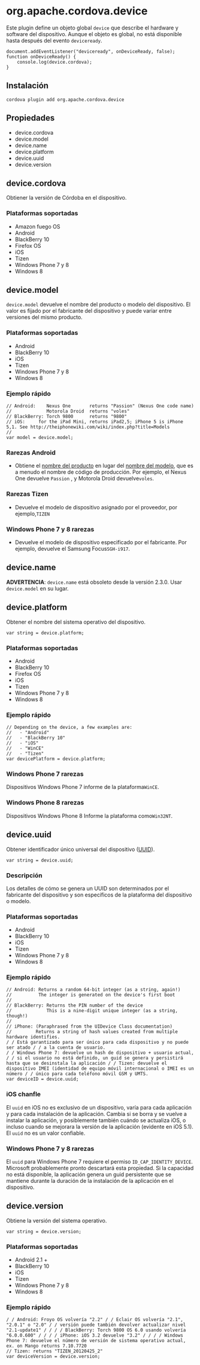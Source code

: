 <!---
    Licensed to the Apache Software Foundation (ASF) under one
    or more contributor license agreements.  See the NOTICE file
    distributed with this work for additional information
    regarding copyright ownership.  The ASF licenses this file
    to you under the Apache License, Version 2.0 (the
    "License"); you may not use this file except in compliance
    with the License.  You may obtain a copy of the License at

      http://www.apache.org/licenses/LICENSE-2.0

    Unless required by applicable law or agreed to in writing,
    software distributed under the License is distributed on an
    "AS IS" BASIS, WITHOUT WARRANTIES OR CONDITIONS OF ANY
    KIND, either express or implied.  See the License for the
    specific language governing permissions and limitations
    under the License.
-->

# org.apache.cordova.device

Este plugin define un objeto global `device` que describe el hardware y software del dispositivo. Aunque el objeto es global, no está disponible hasta después del evento `deviceready`.

    document.addEventListener("deviceready", onDeviceReady, false);
    function onDeviceReady() {
        console.log(device.cordova);
    }
    

## Instalación

    cordova plugin add org.apache.cordova.device
    

## Propiedades

*   device.cordova
*   device.model
*   device.name
*   device.platform
*   device.uuid
*   device.version

## device.cordova

Obtiener la versión de Córdoba en el dispositivo.

### Plataformas soportadas

*   Amazon fuego OS
*   Android
*   BlackBerry 10
*   Firefox OS
*   iOS
*   Tizen
*   Windows Phone 7 y 8
*   Windows 8

## device.model

`device.model` devuelve el nombre del producto o modelo del dispositivo. El valor es fijado por el fabricante del dispositivo y puede variar entre versiones del mismo producto.

### Plataformas soportadas

*   Android
*   BlackBerry 10
*   iOS
*   Tizen
*   Windows Phone 7 y 8
*   Windows 8

### Ejemplo rápido

    // Android:    Nexus One       returns "Passion" (Nexus One code name)
    //             Motorola Droid  returns "voles"
    // BlackBerry: Torch 9800      returns "9800"
    // iOS:     for the iPad Mini, returns iPad2,5; iPhone 5 is iPhone 5,1. See http://theiphonewiki.com/wiki/index.php?title=Models
    //
    var model = device.model;
    

### Rarezas Android

*   Obtiene el [nombre del producto][1] en lugar del [nombre del modelo][2], que es a menudo el nombre de código de producción. Por ejemplo, el Nexus One devuelve `Passion` , y Motorola Droid devuelve`voles`.

 [1]: http://developer.android.com/reference/android/os/Build.html#PRODUCT
 [2]: http://developer.android.com/reference/android/os/Build.html#MODEL

### Rarezas Tizen

*   Devuelve el modelo de dispositivo asignado por el proveedor, por ejemplo,`TIZEN`

### Windows Phone 7 y 8 rarezas

*   Devuelve el modelo de dispositivo especificado por el fabricante. Por ejemplo, devuelve el Samsung Focus`SGH-i917`.

## device.name

**ADVERTENCIA**: `device.name` está obsoleto desde la versión 2.3.0. Usar `device.model` en su lugar.

## device.platform

Obtener el nombre del sistema operativo del dispositivo.

    var string = device.platform;
    

### Plataformas soportadas

*   Android
*   BlackBerry 10
*   Firefox OS
*   iOS
*   Tizen
*   Windows Phone 7 y 8
*   Windows 8

### Ejemplo rápido

    // Depending on the device, a few examples are:
    //   - "Android"
    //   - "BlackBerry 10"
    //   - "iOS"
    //   - "WinCE"
    //   - "Tizen"
    var devicePlatform = device.platform;
    

### Windows Phone 7 rarezas

Dispositivos Windows Phone 7 informe de la plataforma`WinCE`.

### Windows Phone 8 rarezas

Dispositivos Windows Phone 8 Informe la plataforma como`Win32NT`.

## device.uuid

Obtener identificador único universal del dispositivo ([UUID][3]).

 [3]: http://en.wikipedia.org/wiki/Universally_Unique_Identifier

    var string = device.uuid;
    

### Descripción

Los detalles de cómo se genera un UUID son determinados por el fabricante del dispositivo y son específicos de la plataforma del dispositivo o modelo.

### Plataformas soportadas

*   Android
*   BlackBerry 10
*   iOS
*   Tizen
*   Windows Phone 7 y 8
*   Windows 8

### Ejemplo rápido

    // Android: Returns a random 64-bit integer (as a string, again!)
    //          The integer is generated on the device's first boot
    //
    // BlackBerry: Returns the PIN number of the device
    //             This is a nine-digit unique integer (as a string, though!)
    //
    // iPhone: (Paraphrased from the UIDevice Class documentation)
    //         Returns a string of hash values created from multiple hardware identifies.
    / / Está garantizado para ser único para cada dispositivo y no puede ser atado / / a la cuenta de usuario.
    / / Windows Phone 7: devuelve un hash de dispositivo + usuario actual, / / si el usuario no está definido, un guid se genera y persistirá hasta que se desinstala la aplicación / / Tizen: devuelve el dispositivo IMEI (identidad de equipo móvil internacional o IMEI es un número / / único para cada teléfono móvil GSM y UMTS.
    var deviceID = device.uuid;
    

### iOS chanfle

El `uuid` en iOS no es exclusivo de un dispositivo, varía para cada aplicación y para cada instalación de la aplicación. Cambia si se borra y se vuelve a instalar la aplicación, y posiblemente también cuándo se actualiza iOS, o incluso cuando se mejorara la versión de la aplicación (evidente en iOS 5.1). El `uuid` no es un valor confiable.

### Windows Phone 7 y 8 rarezas

El `uuid` para Windows Phone 7 requiere el permiso `ID_CAP_IDENTITY_DEVICE`. Microsoft probablemente pronto descartará esta propiedad. Si la capacidad no está disponible, la aplicación genera un guid persistente que se mantiene durante la duración de la instalación de la aplicación en el dispositivo.

## device.version

Obtiene la versión del sistema operativo.

    var string = device.version;
    

### Plataformas soportadas

*   Android 2.1 +
*   BlackBerry 10
*   iOS
*   Tizen
*   Windows Phone 7 y 8
*   Windows 8

### Ejemplo rápido

    / / Android: Froyo OS volvería "2.2" / / Eclair OS volvería "2.1", "2.0.1" o "2.0" / / versión puede también devolver actualizar nivel "2.1-update1" / / / / BlackBerry: Torch 9800 OS 6.0 usando volvería "6.0.0.600" / / / / iPhone: iOS 3.2 devuelve "3.2" / / / / Windows Phone 7: devuelve el número de versión de sistema operativo actual, ex. on Mango returns 7.10.7720
    // Tizen: returns "TIZEN_20120425_2"
    var deviceVersion = device.version;
